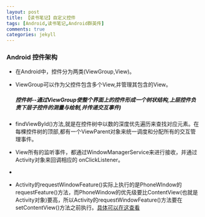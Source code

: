```yaml
---
layout: post
title: 【读书笔记】自定义控件
tags: [Android,读书笔记,Android群英传]
comments: true
categories: jekyll
---
```

###  Android 控件架构

* 在Android中，控件分为两类(ViewGroup,View)。


* ViewGroup可以作为父控件包含多个View,并管理其包含的View。
 	##### 控件树--通过ViewGroup使整个界面上的控件形成一个树状结构,上层控件负责下层子控件的测量与绘制,并传递交互事件) 


* findViewById()方法,就是在控件树中以数的深度优先遍历来查找对应元素。在每棵控件树的顶部,都有一个ViewParent对象来统一调度和分配所有的交互管理事件。


* View所有的监听事件，都通过WindowManagerService来进行接收，并通过Activity对象来回调相应的 onClickListener。
* 
* Activity的requestWindowFeature()实际上执行的是PhoneWIndow的requestFeature()方法，而PhoneWindow的优先级要比ContentView(也就是Activity对象)要高，所以Activity的requestWindowFeature()方法要在setContentView()方法之前执行。[具体可以在这查看](http://blog.csdn.net/kuai_jia_long/article/details/45834343)

